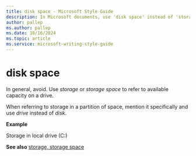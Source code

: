 ```yaml
---
title: disk space - Microsoft Style Guide
description: In Microsoft documents, use 'disk space' instead of 'storage' or 'memory' to refer to available capacity on a disk.
author: pallep
ms.author: pallep
ms.date: 10/16/2024
ms.topic: article
ms.service: microsoft-writing-style-guide
---
```


# disk space

In general, avoid. Use *storage* or *storage space* to refer to available capacity on a drive.  

When referring to storage in a partition of space, mention it specifically and use *drive* instead of *disk*.  

**Example**

Storage in local drive (C:) 

**See also** [storage, storage space](~/a-z-word-list-term-collections/s/storage-storage-device.md)
